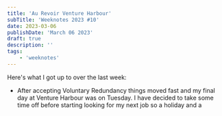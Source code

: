 ```yaml
---
title: 'Au Revoir Venture Harbour'
subTitle: 'Weeknotes 2023 #10'
date: 2023-03-06
publishDate: 'March 06 2023'
draft: true
description: ''
tags:
    - 'weeknotes'
---
```


Here's what I got up to over the last week:

-   After accepting Voluntary Redundancy things moved fast and my final day at Venture Harbour was on Tuesday. I have decided to take some time off before starting looking for my next job so a holiday and a
